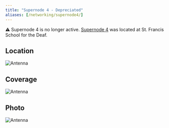 ```yaml
---
title: "Supernode 4 - Depreciated"
aliases: [/networking/supernode4/]
---
```


⚠️ Supernode 4 is no longer active. [Supernode 4](https://nycmesh.net/map/?s=1348) was located at St. Francis School for the Deaf.


## Location
<img title="Antenna" src="/img/nycmesh-sn4-2.jpg" class="w-50">

## Coverage
<img title="Antenna" src="/img/nycmesh-sn4-coverage.png" class="w-50">

## Photo
<img title="Antenna" src="/img/nycmesh-sn4-1.jpg" class="w-50">

